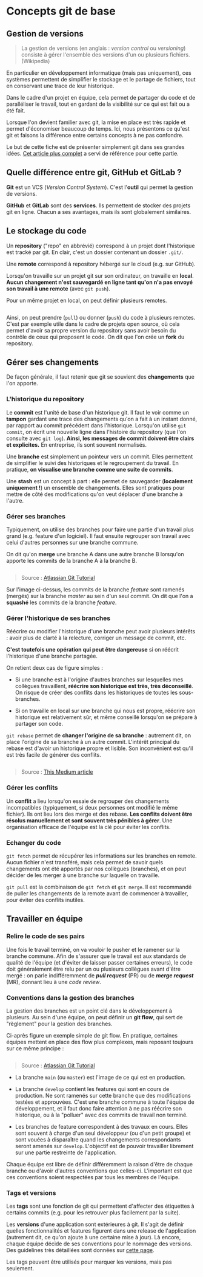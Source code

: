# Concepts git de base

## Gestion de versions

> La gestion de versions (en anglais : *version control* ou *versioning*) consiste à gérer l'ensemble des versions d'un ou plusieurs fichiers. (Wikipedia)

En particulier en développement informatique (mais pas uniquement), ces systèmes permettent de simplifier le stockage et le partage de fichiers, tout en conservant une trace de leur historique.

Dans le cadre d'un projet en équipe, cela permet de partager du code et de paralléliser le travail, tout en gardant de la visibilité sur ce qui est fait ou a été fait.

Lorsque l'on devient familier avec git, la mise en place est très rapide et permet d'économiser beaucoup de temps. Ici, nous présentons ce qu'est git et faisons la différence entre certains concepts à ne pas confondre.

Le but de cette fiche est de présenter simplement git dans ses grandes idées. [Cet article plus complet](https://thepilcrow.net/explaining-basic-concepts-git-and-github/) a servi de référence pour cette partie.

## Quelle différence entre git, GitHub et GitLab ?

**Git** est un VCS (*Version Control System*). C'est l'**outil** qui permet la gestion de versions.

**GitHub** et **GitLab** sont des **services**. Ils permettent de stocker des projets git en ligne. Chacun a ses avantages, mais ils sont globalement similaires.

## Le stockage du code

Un **repository** ("repo" en abbrévié) correspond à un projet dont l'historique est tracké par git. En clair, c'est un dossier contenant un dossier `.git/`.

Une **remote** correspond à repository hébergé sur le cloud (e.g. sur GitHub).

Lorsqu'on travaille sur un projet git sur son ordinateur, on travaille en **local**. **Aucun changement n'est sauvegardé en ligne tant qu'on n'a pas envoyé son travail à une remote** (avec `git push`).

Pour un même projet en local, on peut définir plusieurs remotes.

<img src="figures/fig-remotes.png" title="" alt="" data-align="center">

Ainsi, on peut prendre (`pull`) ou donner (`push`) du code à plusieurs remotes. C'est par exemple utile dans le cadre de projets open source, où cela permet d'avoir sa propre version du repository sans avoir besoin du contrôle de ceux qui proposent le code. On dit que l'on crée un **fork** du repository.

## Gérer ses changements

De façon générale, il faut retenir que git se souvient des **changements** que l'on apporte.

### L'historique du repository

Le **commit** est l'unité de base d'un historique git. Il faut le voir comme un **tampon** gardant une trace des changements qu'on a fait à un instant donné, par rapport au commit précédent dans l'historique. Lorsqu'on utilise `git commit`, on écrit une nouvelle ligne dans l'histoire du repository (que l'on consulte avec `git log`). **Ainsi, les messages de commit doivent être clairs et explicites.** En entreprise, ils sont souvent normalisés.

Une **branche** est simplement un pointeur vers un commit. Elles permettent de simplifier le suivi des historiques et le regroupement du travail. En pratique, **on visualise une branche comme une suite de commits**.

Une **stash** est un concept à part : elle permet de sauvegarder (**localement uniquement !**) un ensemble de changements. Elles sont pratiques pour mettre de côté des modifications qu'on veut déplacer d'une branche à l'autre.

### Gérer ses branches

Typiquement, on utilise des branches pour faire une partie d'un travail plus grand (e.g. feature d'un logiciel). Il faut ensuite regrouper son travail avec celui d'autres personnes sur une branche commune. 

On dit qu'on **merge** une branche A dans une autre branche B lorsqu'on apporte les commits de la branche A à la branche B.

<img src="figures/fig-merge.png" title="" alt="" data-align="center">

> Source : [Atlassian Git Tutorial](https://www.atlassian.com/cs/git/tutorials/using-branches/git-merge)

Sur l'image ci-dessus, les commits de la branche *feature* sont ramenés (mergés) sur la branche *master* au sein d'un seul commit. On dit que l'on a **squashé** les commits de la branche *feature*.

### Gérer l'historique de ses branches

Réécrire ou modifier l'historique d'une branche peut avoir plusieurs intérêts : avoir plus de clarté à la relecture, corriger un message de commit, etc. 

**C'est toutefois une opération qui peut être dangereuse** si on réécrit l'historique d'une branche partagée.

On retient deux cas de figure simples :

- Si une branche est à l'origine d'autres branches sur lesquelles mes collègues travaillent, **réécrire son historique est très, très déconseillé**. On risque de créer des conflits dans les historiques de toutes les sous-branches.

- Si on travaille en local sur une branche qui nous est propre, réécrire son historique est relativement sûr, et même conseillé lorsqu'on se prépare à partager son code.

`git rebase` permet de **changer l'origine de sa branche** : autrement dit, on place l'origine de sa branche à un autre commit. L'intérêt principal du rebase est d'avoir un historique propre et lisible. Son inconvénient est qu'il est très facile de générer des conflits.

<img title="" src="figures/fig-rebase.png" alt="" data-align="center">

> Source : [This Medium article](https://fabisiakradoslaw.medium.com/understand-how-does-git-rebase-work-and-compare-with-git-merge-and-git-interactive-rebase-cce2c9775e43)



### Gérer les conflits

Un **conflit** a lieu lorsqu'on essaie de regrouper des changements incompatibles (typiquement, si deux personnes ont modifié le même fichier). Ils ont lieu lors des merge et des rebase. **Les conflits doivent être résolus manuellement et sont souvent très pénibles à gérer**. Une organisation efficace de l'équipe est la clé pour éviter les conflits.



### Echanger du code

`git fetch` permet de récupérer les informations sur les branches en remote. Aucun fichier n'est transféré, mais cela permet de savoir quels changements ont été apportés par nos collègues (branches), et on peut décider de les merger à une branche sur laquelle on travaille.

`git pull` est la combinaison de `git fetch` et `git merge`. Il est recommandé de puller les changements de la remote avant de commencer à travailler, pour éviter des conflits inutiles.



## Travailler en équipe

### Relire le code de ses pairs

Une fois le travail terminé, on va vouloir le pusher et le ramener sur la branche commune. Afin de s'assurer que le travail est aux standards de qualité de l'équipe (et d'éviter de laisser passer certaines erreurs), le code doit généralement être relu par un ou plusieurs collègues avant d'être mergé : on parle indifféremment de ***pull request*** (PR) ou de ***merge request*** (MR), donnant lieu à une *code review*.



### Conventions dans la gestion des branches

La gestion des branches est un point clé dans le développement à plusieurs. Au sein d'une équipe, on peut définir un **git flow**, qui sert de "règlement" pour la gestion des branches.

Ci-après figure un exemple simple de git flow. En pratique, certaines équipes mettent en place des flow plus complexes, mais reposant toujours sur ce même principe : 

<img src="figures/fig-flow.png" title="" alt="" data-align="center">

> Source : [Atlassian Git Tutorial](https://www.atlassian.com/fr/git/tutorials/comparing-workflows/gitflow-workflow)

- La branche `main` (ou `master`) est l'image de ce qui est en production.

- La branche `develop` contient les features qui sont en cours de production. Ne sont ramenés sur cette branche que des modifications testées et approuvées. C'est une branche commune à toute l'équipe de développement, et il faut donc faire attention à ne pas réécrire son historique, ou à la "polluer" avec des commits de travail non terminé.

- Les branches de feature correspondent à des travaux en cours. Elles sont souvent à charge d'un seul développeur (ou d'un petit groupe) et sont vouées à disparaître quand les changements correspondants seront amenés sur `develop`. L'objectif est de pouvoir travailler librement sur une partie restreinte de l'application.

Chaque équipe est libre de définir différemment la raison d'être de chaque branche ou d'avoir d'autres conventions que celles-ci. L'important est que ces conventions soient respectées par tous les membres de l'équipe.



### Tags et versions

Les **tags** sont une fonction de git qui permettent d'affecter des étiquettes à certains commits (e.g. pour les retrouver plus facilement par la suite).

Les **versions** d'une application sont extérieures à git. Il s'agit de définir quelles fonctionnalités et features figurent dans une release de l'application (autrement dit, ce qu'on ajoute à une certaine mise à jour). Là encore, chaque équipe décide de ses conventions pour le nommage des versions. Des guidelines très détaillées sont données sur [cette page](https://semver.org/).

Les tags peuvent être utilisés pour marquer les versions, mais pas seulement.
